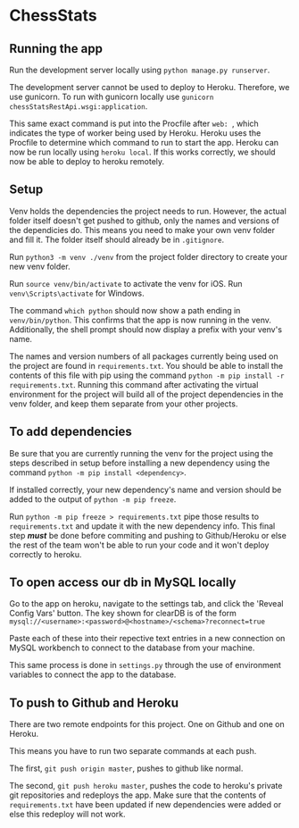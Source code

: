 # ChessStats

## Running the app

Run the development server locally using `python manage.py runserver`.

The development server cannot be used to deploy to Heroku.
Therefore, we use gunicorn.
To run with gunicorn locally use `gunicorn chessStatsRestApi.wsgi:application`.

This same exact command is put into the Procfile after `web: `, which indicates the type of worker being used by Heroku.
Heroku uses the Procfile to determine which command to run to start the app.
Heroku can now be run locally using `heroku local`.
If this works correctly, we should now be able to deploy to heroku remotely.

## Setup

Venv holds the dependencies the project needs to run.
However, the actual folder itself doesn't get pushed to github, only the names and versions of the dependicies do.
This means you need to make your own venv folder and fill it.
The folder itself should already be in `.gitignore`.

Run `python3 -m venv ./venv` from the project folder directory to create your new venv folder.

Run `source venv/bin/activate` to activate the venv for iOS.
Run `venv\Scripts\activate` for Windows.


The command `which python` should now show a path ending in `venv/bin/python`.
This confirms that the app is now running in the venv.
Additionally, the shell prompt should now display a prefix with your venv's name.

The names and version numbers of all packages currently being used on the project are found in `requirements.txt`.
You should be able to install the contents of this file with pip using the command `python -m pip install -r requirements.txt`.
Running this command after activating the virtual environment for the project will build all of the project dependencies in the venv folder, and keep them separate from your other projects.

## To add dependencies

Be sure that you are currently running the venv for the project using the steps described in setup before installing a new dependency using the command `python -m pip install <dependency>`.

If installed correctly, your new dependency's name and version should be added to the output of `python -m pip freeze`.

Run `python -m pip freeze > requirements.txt` pipe those results to `requirements.txt` and update it with the new dependency info.
This final step **_must_** be done before commiting and pushing to Github/Heroku or else the rest of the team won't be able to run your code and it won't deploy correctly to heroku.

## To open access our db in MySQL locally

Go to the app on heroku, navigate to the settings tab, and click the 'Reveal Config Vars' button. The key shown for clearDB is of the form `mysql://<username>:<password>@<hostname>/<schema>?reconnect=true`

Paste each of these into their repective text entries in a new connection on MySQL workbench to connect to the database from your machine.

This same process is done in `settings.py` through the use of environment variables to connect the app to the database.

## To push to Github and Heroku

There are two remote endpoints for this project.
One on Github and one on Heroku.

This means you have to run two separate commands at each push.

The first, `git push origin master`, pushes to github like normal.

The second, `git push heroku master`, pushes the code to heroku's private git repositories and redeploys the app.
Make sure that the contents of `requirements.txt` have been updated if new dependencies were added or else this redeploy will not work.

